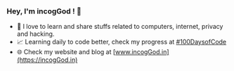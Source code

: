 ### Hey, I'm incogGod ! 👋

- 👾 I love to learn and share stuffs related to computers, internet, privacy and hacking.
- 📈 Learning daily to code better, check my progress at [#100DaysofCode](https://github.com/incogGod/100-days-of-code)
- 🌐 Check my website and blog at [www.incogGod.in](https://incogGod.in)
<!--

- 📫 Feel free to connect with me on my other [online profiles.](https://linktr.ee/) 
-->
